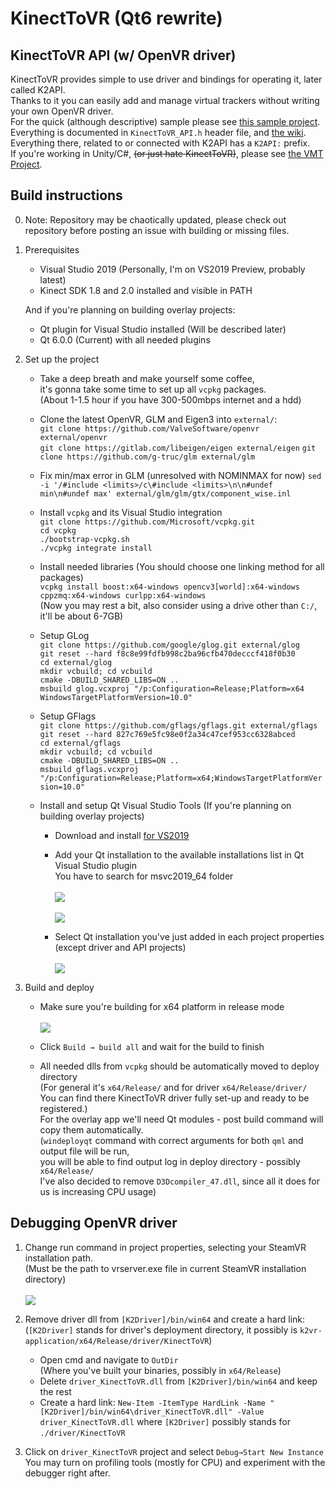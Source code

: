 # KinectToVR (Qt6 rewrite)

## KinectToVR API (w/ OpenVR driver)
KinectToVR provides simple to use driver and bindings for operating it, later called K2API.<br>
Thanks to it you can easily add and manage virtual trackers without writing your own OpenVR driver.<br>
For the quick (although descriptive) sample please see [this sample project](https://github.com/KinectToVR/k2vr-application/tree/master/docs/K2API_example).<br>
Everything is documented in ```KinectToVR_API.h``` header file, and [the wiki](https://github.com/KinectToVR/k2vr-application/wiki).<br>
Everything there, related to or connected with K2API has a ```K2API:``` prefix.<br>
If you're working in Unity/C#, ~~(or just hate KinectToVR)~~, please see [the VMT Project](https://github.com/gpsnmeajp/VirtualMotionTracker).

## Build instructions
0. Note: Repository may be chaotically updated, please check out<br>
repository before posting an issue with building or missing files.

1. Prerequisites
   - Visual Studio 2019 (Personally, I'm on VS2019 Preview, probably latest)
   - Kinect SDK 1.8 and 2.0 installed and visible in PATH<br>

   And if you're planning on building overlay projects:
   - Qt plugin for Visual Studio installed (Will be described later)
   - Qt 6.0.0 (Current) with all needed plugins

2. Set up the project
   - Take a deep breath and make yourself some coffee, <br>
   it's gonna take some time to set up all ```vcpkg``` packages.<br>
   (About 1-1.5 hour if you have 300-500mbps internet and a hdd)

   - Clone the latest OpenVR, GLM and Eigen3 into ```external/```:<br>
   ```git clone https://github.com/ValveSoftware/openvr external/openvr```<br>
   ```git clone https://gitlab.com/libeigen/eigen external/eigen```
   ```git clone https://github.com/g-truc/glm external/glm```

   - Fix min/max error in GLM (unresolved with NOMINMAX for now)
   ```sed -i '/#include <limits>/c\#include <limits>\n\n#undef min\n#undef max' external/glm/glm/gtx/component_wise.inl```

   - Install ```vcpkg``` and its Visual Studio integration<br>
   ```git clone https://github.com/Microsoft/vcpkg.git```<br>
   ```cd vcpkg```<br>
   ```./bootstrap-vcpkg.sh```<br>
   ```./vcpkg integrate install```

   - Install needed libraries (You should choose one linking method for all packages)<br>
   ```vcpkg install boost:x64-windows opencv3[world]:x64-windows cppzmq:x64-windows curlpp:x64-windows```<br>
   (Now you may rest a bit, also consider using a drive other than ```C:/```, it'll be about 6-7GB)

   - Setup GLog<br>
   ```git clone https://github.com/google/glog.git external/glog```<br>
   ```git reset --hard f8c8e99fdfb998c2ba96cfb470decccf418f0b30```<br>
   ```cd external/glog```<br>
   ```mkdir vcbuild; cd vcbuild```<br>
   ```cmake -DBUILD_SHARED_LIBS=ON ..```<br>
   ```msbuild glog.vcxproj "/p:Configuration=Release;Platform=x64```<br>
   ```WindowsTargetPlatformVersion=10.0"```<br>

   - Setup GFlags<br>
   ```git clone https://github.com/gflags/gflags.git external/gflags```<br>
   ```git reset --hard 827c769e5fc98e0f2a34c47cef953cc6328abced```<br>
   ```cd external/gflags```<br>
   ```mkdir vcbuild; cd vcbuild```<br>
   ```cmake -DBUILD_SHARED_LIBS=ON ..```<br>
   ```msbuild gflags.vcxproj "/p:Configuration=Release;Platform=x64;WindowsTargetPlatformVersion=10.0"```<br>

   - Install and setup Qt Visual Studio Tools (If you're planning on building overlay projects)
      + Download and install [for VS2019](https://marketplace.visualstudio.com/items?itemName=TheQtCompany.QtVisualStudioTools2019)

      + Add your Qt installation to the available installations list in Qt Visual Studio plugin<br>
      You have to search for msvc2019_64 folder<br><br>
      ![](https://imgur.com/mNDTWb3.png)<br><br>
      ![](https://imgur.com/IVFJE5Q.png)
      + Select Qt installation you've just added in each project properties (except driver and API projects)<br><br>
      ![](https://imgur.com/au878Tb.png)

3. Build and deploy
   - Make sure you're building for x64 platform in release mode<br><br>
   ![](https://imgur.com/75ZXiqQ.png)

   - Click ```Build → build all``` and wait for the build to finish

   - All needed dlls from ```vcpkg``` should be automatically moved to deploy directory<br>
   (For general it's ```x64/Release/``` and for driver ```x64/Release/driver/```<br>
   You can find there KinectToVR driver fully set-up and ready to be registered.)<br>
   For the overlay app we'll need Qt modules - post build command will copy them automatically.<br>
   (```windeployqt``` command with correct arguments for both ```qml``` and output file will be run,<br>
   you will be able to find output log in deploy directory - possibly ```x64/Release/```<br>
   I've also decided to remove ```D3Dcompiler_47.dll```, since all it does for us is increasing CPU usage)

## Debugging OpenVR driver

1. Change run command in project properties, selecting your SteamVR installation path. <br>
(Must be the path to vrserver.exe file in current SteamVR installation directory) <br><br>
![](https://imgur.com/QAvogtW.png)

1. Remove driver dll from ```[K2Driver]/bin/win64``` and create a hard link:<br>
(```[K2Driver]``` stands for driver's deployment directory, it possibly is ```k2vr-application/x64/Release/driver/KinectToVR```)
   - Open cmd and navigate to ```OutDir``` <br>
   (Where you've built your binaries, possibly in ```x64/Release```)
   - Delete ```driver_KinectToVR.dll``` from ```[K2Driver]/bin/win64``` and keep the rest
   - Create a hard link: ```New-Item -ItemType HardLink -Name "[K2Driver]/bin/win64\driver_KinectToVR.dll" -Value driver_KinectToVR.dll``` where ```[K2Driver]``` possibly stands for ```./driver/KinectToVR```

1. Click on ```driver_KinectToVR``` project and select ```Debug→Start New Instance```<br>
You may turn on profiling tools (mostly for CPU) and experiment with the debugger right after.
